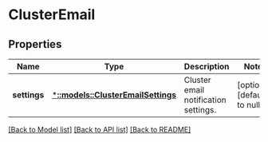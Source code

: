 # ClusterEmail

## Properties
Name | Type | Description | Notes
------------ | ------------- | ------------- | -------------
**settings** | [***::models::ClusterEmailSettings**](ClusterEmailSettings.md) | Cluster email notification settings. | [optional] [default to null]

[[Back to Model list]](../README.md#documentation-for-models) [[Back to API list]](../README.md#documentation-for-api-endpoints) [[Back to README]](../README.md)


